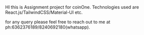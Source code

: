 HI this is Assignment project for coinOne. 
Technologies used are React.js/TailwindCSS/Material-UI etc.

for any query please feel free to reach out to me at ph:6362376189/8240692180(whatsapp).